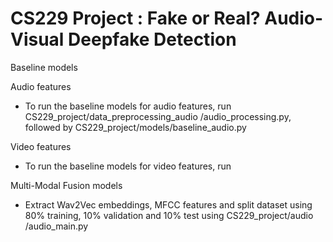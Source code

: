 # CS229 Project : Fake or Real? Audio-Visual Deepfake Detection

Baseline models

Audio features
- To run the baseline models for audio features, run CS229_project/data_preprocessing_audio
/audio_processing.py, followed by CS229_project/models/baseline_audio.py

Video features
- To run the baseline models for video features, run 

Multi-Modal Fusion models
- Extract Wav2Vec embeddings, MFCC features and split dataset using 80% training, 10% validation and 10% test using CS229_project/audio
/audio_main.py
